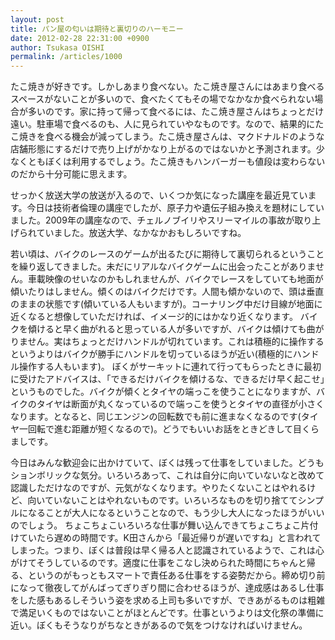 ```yaml
---
layout: post
title: パン屋の匂いは期待と裏切りのハーモニー
date: 2012-02-28 22:31:00 +0900
author: Tsukasa OISHI
permalink: /articles/1000
---
```


たこ焼きが好きです。しかしあまり食べない。たこ焼き屋さんにはあまり食べるスペースがないことが多いので、食べたくてもその場でなかなか食べられない場合が多いのです。家に持って帰って食べるには、たこ焼き屋さんはちょっとだけ遠い。駐車場で食べるのも、人に見られていやなものです。なので、結果的にたこ焼きを食べる機会が減ってしまう。たこ焼き屋さんは、マクドナルドのような店舗形態にするだけで売り上げがかなり上がるのではないかと予測されます。少なくともぼくは利用するでしょう。たこ焼きもハンバーガーも値段は変わらないのだから十分可能に思えます。

せっかく放送大学の放送が入るので、いくつか気になった講座を最近見ています。今日は技術者倫理の講座でしたが、原子力や遺伝子組み換えを題材にしていました。2009年の講座なので、チェルノブイリやスリーマイルの事故が取り上げられていました。放送大学、なかなかおもしろいですね。

若い頃は、バイクのレースのゲームが出るたびに期待して裏切られるということを繰り返してきました。未だにリアルなバイクゲームに出会ったことがありません。車載映像のせいなのかもしれませんが、バイクでレースをしていても地面が傾いたりはしません。傾くのはバイクだけです。人間も傾かないので、頭は垂直のままの状態です(傾いている人もいますが)。コーナリング中だけ目線が地面に近くなると想像していただければ、イメージ的にはかなり近くなります。
バイクを傾けると早く曲がれると思っている人が多いですが、バイクは傾けても曲がりません。実はちょっとだけハンドルが切れています。これは積極的に操作するというよりはバイクが勝手にハンドルを切っているほうが近い(積極的にハンドル操作する人もいます)。
ぼくがサーキットに連れて行ってもらったときに最初に受けたアドバイスは、「できるだけバイクを傾けるな、できるだけ早く起こせ」というものでした。バイクが傾くとタイヤの端っこを使うことになりますが、バイクのタイヤは断面が丸くなっているので端っこを使うとタイヤの直径が小さくなります。となると、同じエンジンの回転数でも前に進まなくなるのです(タイヤ一回転で進む距離が短くなるので)。どうでもいいお話をときどきして目くらましです。

今日はみんな歓迎会に出かけていて、ぼくは残って仕事をしていました。どうもションボリックな気分。いろいろあって、これは自分に向いていないなと改めて認識しただけなのですが、元気がなくなります。やりたくないことはやれるけど、向いていないことはやれないものです。いろいろなものを切り捨ててシンプルになることが大人になるということなので、もう少し大人になったほうがいいのでしょう。
ちょこちょこいろいろな仕事が舞い込んできてちょこちょこ片付けていたら遅めの時間です。K田さんから「最近帰りが遅いですね」と言われてしまった。つまり、ぼくは普段は早く帰る人と認識されているようで、これは心がけてそうしているのです。適度に仕事をこなし決められた時間にちゃんと帰る、というのがもっともスマートで責任ある仕事をする姿勢だから。締め切り前になって徹夜してがんばってぎりぎり間に合わせるほうが、達成感はあるし仕事をした感もあるしそういう姿を求める上司も多いですが、できあがるものは粗雑で満足いくものではないことがほとんどです。仕事というよりは文化祭の準備に近い。ぼくもそうなりがちなときがあるので気をつけなければいけません。

